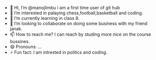 - 👋 Hi, I’m @manojlimbu i am a first time user of git hub
- 👀 I’m interested in palaying chess,football,basketball and coding.
- 🌱 I’m currently learning in class 8.
- 💞️ I’m looking to collaborate on doing some business with my friend janak.
- 📫 How to reach me? I can reach by studing more nice on the course bussines.
- 😄 Pronouns: ...
- ⚡ Fun fact: I am intrested in politics and coding.

<!---
manojlimbu/manojlimbu is a ✨ special ✨ repository because its `README.md` (this file) appears on your GitHub profile.
You can click the Preview link to take a look at your changes.
--->      
